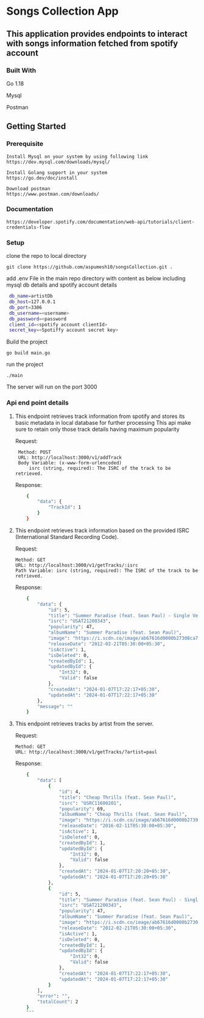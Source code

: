 # Songs Collection App

## This application provides endpoints to interact with songs information fetched from spotify account


### Built With
Go 1.18

Mysql

Postman

## Getting Started

### Prerequisite

    Install Mysql on your system by using following link
    https://dev.mysql.com/downloads/mysql/

    Install Golang support in your system
    https://go.dev/doc/install

    Download postman
    https://www.postman.com/downloads/
    
### Documentation
    https://developer.spotify.com/documentation/web-api/tutorials/client-credentials-flow

### Setup
   clone the repo to local directory
    
    git clone https://github.com/aspumesh10/songsCollection.git .
    

   add .env File in the main repo directory 
    with content as below including mysql db details 
    and spotify account details
   ```sh
    db_name=artistDb
    db_host=127.0.0.1
    db_port=3306
    db_username=<username>
    db_password=<password
    client_id=<spotify account clientId>
    secret_key=<Spotiffy account secret key>
   ```

   Build the project
    
    go build main.go
     
   run the project
    
    ./main
    
   The server will run on the port 3000

### Api end point details

1. This endpoint retrieves track information from spotify and stores its basic metadata
in local database for further processing
This api make sure to retain only those track details having maximum popularity

    Request:
    
        Method: POST
        URL: http://localhost:3000/v1/addTrack
        Body Variable: (x-www-form-urlencoded)
            isrc (string, required): The ISRC of the track to be retrieved.

    Response:
    ```sh
        {
            "data": {
                "TrackId": 1
            }
        }
    ```
2.  This endpoint retrieves track information based on the provided ISRC (International Standard Recording Code).

    Request:

        Method: GET
        URL: http://localhost:3000/v1/getTracks/:isrc
        Path Variable: isrc (string, required): The ISRC of the track to be retrieved.

    Response:
    ```sh
        {
            "data": {
                "id": 5,
                "title": "Summer Paradise (feat. Sean Paul) - Single Version",
                "isrc": "USAT21200343",
                "popularity": 47,
                "albumName": "Summer Paradise (feat. Sean Paul)",
                "image": "https://i.scdn.co/image/ab67616d0000b27308ca7af4356772a6518ef8af",
                "releaseDate": "2012-02-21T05:30:00+05:30",
                "isActive": 1,
                "isDeleted": 0,
                "createdById": 1,
                "updatedById": {
                    "Int32": 0,
                    "Valid": false
                },
                "createdAt": "2024-01-07T17:22:17+05:30",
                "updatedAt": "2024-01-07T17:22:17+05:30"
            },
            "message": ""
        }
    ```

3.  This endpoint retrieves tracks by artist from the server. 
    
    Request:

        Method: GET
        URL: http://localhost:3000/v1/getTracks/?artist=paul

    Response:
    ```sh
        {
            "data": [
                {
                    "id": 4,
                    "title": "Cheap Thrills (feat. Sean Paul)",
                    "isrc": "USRC11600201",
                    "popularity": 69,
                    "albumName": "Cheap Thrills (feat. Sean Paul)",
                    "image": "https://i.scdn.co/image/ab67616d0000b2739f5a5f3d50cd3939ba8e465c",
                    "releaseDate": "2016-02-11T05:30:00+05:30",
                    "isActive": 1,
                    "isDeleted": 0,
                    "createdById": 1,
                    "updatedById": {
                        "Int32": 0,
                        "Valid": false
                    },
                    "createdAt": "2024-01-07T17:20:20+05:30",
                    "updatedAt": "2024-01-07T17:20:20+05:30"
                },
                {
                    "id": 5,
                    "title": "Summer Paradise (feat. Sean Paul) - Single Version",
                    "isrc": "USAT21200343",
                    "popularity": 47,
                    "albumName": "Summer Paradise (feat. Sean Paul)",
                    "image": "https://i.scdn.co/image/ab67616d0000b27308ca7af4356772a6518ef8af",
                    "releaseDate": "2012-02-21T05:30:00+05:30",
                    "isActive": 1,
                    "isDeleted": 0,
                    "createdById": 1,
                    "updatedById": {
                        "Int32": 0,
                        "Valid": false
                    },
                    "createdAt": "2024-01-07T17:22:17+05:30",
                    "updatedAt": "2024-01-07T17:22:17+05:30"
                }
            ],
            "error": "",
            "totalCount": 2
        }
        ```
